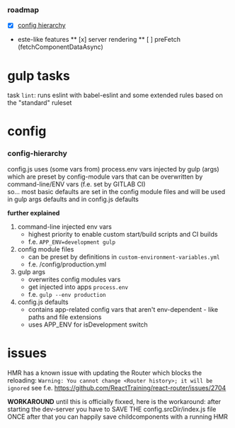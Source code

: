 ### roadmap
* [x] [config hierarchy](#config-hierarchy)
* este-like features
** [x] server rendering
** [ ] preFetch (fetchComponentDataAsync)


# gulp tasks
task `lint`: runs eslint with babel-eslint and some extended rules based on the "standard" ruleset

# config

### config-hierarchy

config.js uses (some vars from) process.env vars injected by gulp (args) which are preset by config-module vars that can be overwritten by command-line/ENV vars (f.e. set by GITLAB CI)  
so... most basic defaults are set in the config module files and will be used in gulp args defaults and in config.js defaults

**further explained**  
1. command-line injected env vars
    * highest priority to enable custom start/build scripts and CI builds
    * f.e. `APP_ENV=development gulp`
2. config module files
    * can be preset by definitions in `custom-environment-variables.yml`
    * f.e. /config/production.yml
3. gulp args
    * overwrites config modules vars
    * get injected into apps `process.env`
    * f.e. `gulp --env production`
4. config.js defaults
    * contains app-related config vars that aren't env-dependent - like paths and file extensions
    * uses APP_ENV for isDevelopment switch


# issues
HMR has a known issue with updating the Router which blocks the reloading:
`Warning: You cannot change <Router history>; it will be ignored`
see f.e. https://github.com/ReactTraining/react-router/issues/2704

**WORKAROUND**
until this is officially fixxed, here is the workaround:
after starting the dev-server you have to SAVE THE config.srcDir/index.js file ONCE
after that you can happily save childcomponents with a running HMR
